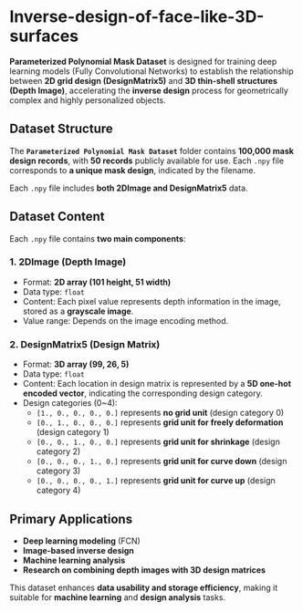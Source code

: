 # Inverse-design-of-face-like-3D-surfaces

**Parameterized Polynomial Mask Dataset** is designed for training deep learning models (Fully Convolutional Networks) to establish the relationship between **2D grid design (DesignMatrix5)** and **3D thin-shell structures (Depth Image)**, accelerating the **inverse design** process for geometrically complex and highly personalized objects.

## Dataset Structure

The **`Parameterized Polynomial Mask Dataset`** folder contains **100,000 mask design records**, with **50 records** publicly available for use. Each `.npy` file corresponds to **a unique mask design**, indicated by the filename.

Each `.npy` file includes **both 2DImage and DesignMatrix5** data.

## Dataset Content

Each `.npy` file contains **two main components**:

### 1. 2DImage (Depth Image)
- Format: **2D array (101 height, 51 width)**
- Data type: `float`
- Content: Each pixel value represents depth information in the image, stored as a **grayscale image**.
- Value range: Depends on the image encoding method.

### 2. DesignMatrix5 (Design Matrix)
- Format: **3D array (99, 26, 5)**
- Data type: `float`
- Content: Each location in design matrix is represented by a **5D one-hot encoded vector**, indicating the corresponding design category.
- Design categories (0~4):
  - `[1., 0., 0., 0., 0.]` represents **no grid unit** (design category 0)
  - `[0., 1., 0., 0., 0.]` represents **grid unit for freely deformation** (design category 1)
  - `[0., 0., 1., 0., 0.]` represents **grid unit for shrinkage** (design category 2)
  - `[0., 0., 0., 1., 0.]` represents **grid unit for curve down** (design category 3)
  - `[0., 0., 0., 0., 1.]` represents **grid unit for curve up** (design category 4)



## Primary Applications

- **Deep learning modeling** (FCN)
- **Image-based inverse design**
- **Machine learning analysis**
- **Research on combining depth images with 3D design matrices**

This dataset enhances **data usability and storage efficiency**, making it suitable for **machine learning** and **design analysis** tasks.

